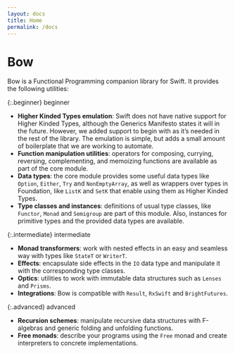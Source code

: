 ```yaml
---
layout: docs
title: Home
permalink: /docs
---
```


# Bow

Bow is a Functional Programming companion library for Swift. It provides the following utilities:

{:.beginner}
beginner

- **Higher Kinded Types emulation**: Swift does not have native support for Higher Kinded Types, although the Generics Manifesto states it will in the future. However, we added support to begin with as it’s needed in the rest of the library. The emulation is simple, but adds a small amount of boilerplate that we are working to automate.
- **Function manipulation utilities**: operators for composing, currying, reversing, complementing, and memoizing functions are available as part of the core module.
- **Data types**: the core module provides some useful data types like `Option`, `Either`, `Try` and `NonEmptyArray`, as well as wrappers over types in Foundation, like `ListK` and `SetK` that enable using them as Higher Kinded Types.
- **Type classes and instances**: definitions of usual type classes, like `Functor`, `Monad` and `Semigroup` are part of this module. Also, instances for primitive types and the provided data types are available.

{:.intermediate}
intermediate

- **Monad transformers**: work with nested effects in an easy and seamless way with types like `StateT` or `WriterT`.
- **Effects**: encapsulate side effects in the `IO` data type and manipulate it with the corresponding type classes.
- **Optics**: utilities to work with immutable data structures such as `Lenses` and `Prisms`.
- **Integrations**: Bow is compatible with `Result`, `RxSwift` and `BrightFutures`.

{:.advanced}
advanced

- **Recursion schemes**: manipulate recursive data structures with F-algebras and generic folding and unfolding functions.
- **Free monads**: describe your programs using the `Free` monad and create interpreters to concrete implementations.
